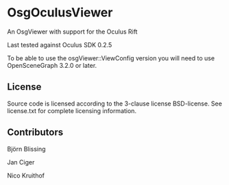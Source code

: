 OsgOculusViewer
===============

An OsgViewer with support for the Oculus Rift

Last tested against Oculus SDK 0.2.5

To be able to use the osgViewer::ViewConfig version you will need to use OpenSceneGraph 3.2.0 or later.


License
-------
Source code is licensed according to the 3-clause license BSD-license. 
See license.txt for complete licensing information. 


Contributors
------------
Björn Blissing

Jan Ciger

Nico Kruithof
